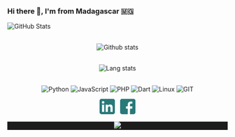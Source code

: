### Hi there 👋, I'm from Madagascar 🇲🇬 

<!-- PROFILE VIEW 
<p align="center">  <strong>
<img src="https://komarev.com/ghpvc/?username=mattnix4&amp;color=008080">
</strong> </p>

-->

<!-- STREAK STATS -->
<div>
  <p align="center">
  
<img src="https://github-readme-streak-stats.herokuapp.com?user=mattnix4&amp;theme=leafy&amp;date_format=j%20M%5B%20Y%5D&amp;ring=047884&amp;sideNums=06ACBD&amp;dates=06ACBD&amp;currStreakNum=08E8FF&amp;currStreakLabel=08E8FF&amp;background=ffffff00&amp;hide_border=true" alt="GitHub Stats"> <br><br>

  </p>
</div>

<div>
  <p align="center">
    <img src="https://github-readme-stats.vercel.app/api?username=mattnix4&show_icons=true&theme=algolia&include_all_commits=true&custom_title=MattNix%20Github stats" alt="Github stats" /> <br/><br/>
  </p>
</div>

<div>
  <p align="center">
    <img src="https://github-readme-stats.vercel.app/api/top-langs/?username=mattnix4&theme=solarized-dark" alt="Lang stats" /> <br/><br/>
  </p>
</div>

  <!-- SKILLS -->
  
<p align='center'>
  <img alt='Python' src='https://img.shields.io/badge/Python-3776AB?style=for-the-badge&logo=python&logoColor=white'/>
  <img alt='JavaScript' src='https://img.shields.io/badge/JavaScript-F7DF1E?style=for-the-badge&logo=javascript&logoColor=teal'/>
  <img alt='PHP' src='https://img.shields.io/badge/PHP-777BB4?style=for-the-badge&logo=php&logoColor=white'/>
  <img alt='Dart' src='https://img.shields.io/badge/Dart-0175C2?style=for-the-badge&logo=dart&logoColor=white'/>
  <img alt='Linux' src='https://img.shields.io/badge/Linux-3776AB?style=for-the-badge&logo=linux&logoColor=white'/>
  <img alt='GIT' src='https://img.shields.io/badge/git-%23F05033.svg?style=for-the-badge&logo=git&logoColor=white'/>
 </p>
  
  <!-- SOCIAL NETWORK -->

<p align=center>
  <a href="https://www.linkedin.com/in/gasytalk.ml/"><img height=35 width=35 src="https://github.com/rootkit7628/rootkit7628/blob/main/img/in.png"></a>
  &nbsp
  <a href="https://www.facebook.com/gasytalk.ml"><img height=35 width=35 src="https://github.com/rootkit7628/rootkit7628/blob/main/img/facebook.png"></a>
</p>

<!-- Linux Typing -->

<p align="center" style="background: #1c1c1c;">  
  <img src="https://readme-typing-svg.herokuapp.com?font=product+sans&amp;color=06ACBD&amp;center=true&amp;lines=%24%20sudo%20apt%20install%20brain&amp;duration=7000">
</p>


  
